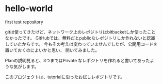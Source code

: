 # hello-world
first test repository

gitは使ってきたけど、ネットワーク上のレポジトリはbitbucketしか使ったことなかったです。
GitHubでは、無料だとpublicなレポジトリしか作れないと認識していたからです。
今もその考えは変わっていませんでしたが、公開用コードを置いておくのによいかと思い、
開いてみました。

Planの説明見ると、3つまではPrivate なレポジトリを作れると書いてあったような気がします。

このプロジェクトは、tutorialに沿ったお試しレポジトリです。
